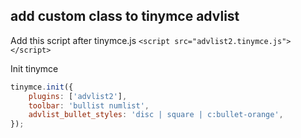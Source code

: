 ## add custom class to tinymce advlist


Add this script after tinymce.js
`<script src="advlist2.tinymce.js"></script>`

Init tinymce
```js
tinymce.init({
	plugins: ['advlist2'],
	toolbar: 'bullist numlist',
	advlist_bullet_styles: 'disc | square | c:bullet-orange',
});

```
